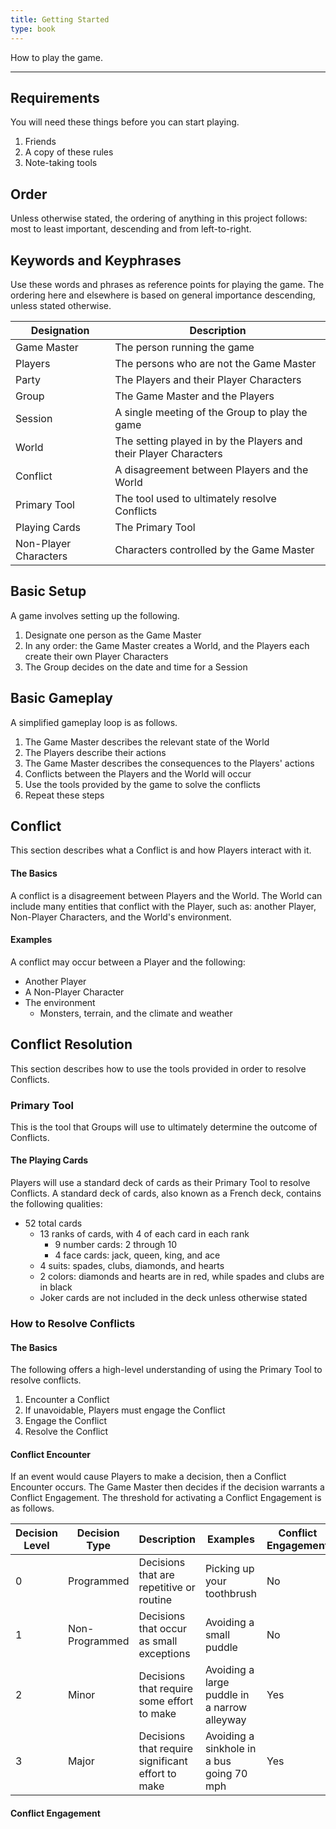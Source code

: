 ```yaml
---
title: Getting Started
type: book
---
```


How to play the game.

---

## Requirements

You will need these things before you can start playing.

1. Friends
2. A copy of these rules
3. Note-taking tools

## Order

Unless otherwise stated, the ordering of anything in this project follows: most to least important, descending and from left-to-right.

## Keywords and Keyphrases

Use these words and phrases as reference points for playing the game. The ordering here and elsewhere is based on general importance descending, unless stated otherwise.

| Designation           | Description                                                      |
| --------------------- | ---------------------------------------------------------------- |
| Game Master           | The person running the game                                      |
| Players               | The persons who are not the Game Master                          |
| Party                 | The Players and their Player Characters                          |
| Group                 | The Game Master and the Players                                  |
| Session               | A single meeting of the Group to play the game                   |
| World                 | The setting played in by the Players and their Player Characters |
| Conflict              | A disagreement between Players and the World                     |
| Primary Tool          | The tool used to ultimately resolve Conflicts                    |
| Playing Cards         | The Primary Tool                                                 |
| Non-Player Characters | Characters controlled by the Game Master                         |

## Basic Setup

A game involves setting up the following.

1. Designate one person as the Game Master
2. In any order: the Game Master creates a World, and the Players each create their own Player Characters
3. The Group decides on the date and time for a Session

## Basic Gameplay

A simplified gameplay loop is as follows.

1. The Game Master describes the relevant state of the World
2. The Players describe their actions
3. The Game Master describes the consequences to the Players' actions
4. Conflicts between the Players and the World will occur
5. Use the tools provided by the game to solve the conflicts
6. Repeat these steps

## Conflict

This section describes what a Conflict is and how Players interact with it.

#### The Basics

A conflict is a disagreement between Players and the World. The World can include many entities that conflict with the Player, such as: another Player, Non-Player Characters, and the World's environment.

#### Examples

A conflict may occur between a Player and the following:

- Another Player
- A Non-Player Character
- The environment
  - Monsters, terrain, and the climate and weather

## Conflict Resolution

This section describes how to use the tools provided in order to resolve Conflicts.

### Primary Tool

This is the tool that Groups will use to ultimately determine the outcome of Conflicts.

#### The Playing Cards

Players will use a standard deck of cards as their Primary Tool to resolve Conflicts. A standard deck of cards, also known as a French deck, contains the following qualities:

- 52 total cards
  - 13 ranks of cards, with 4 of each card in each rank
    - 9 number cards: 2 through 10
    - 4 face cards: jack, queen, king, and ace
  - 4 suits: spades, clubs, diamonds, and hearts
  - 2 colors: diamonds and hearts are in red, while spades and clubs are in black
  - Joker cards are not included in the deck unless otherwise stated

### How to Resolve Conflicts

#### The Basics

The following offers a high-level understanding of using the Primary Tool to resolve conflicts.

1. Encounter a Conflict
2. If unavoidable, Players must engage the Conflict
3. Engage the Conflict
4. Resolve the Conflict

#### Conflict Encounter

If an event would cause Players to make a decision, then a Conflict Encounter occurs. The Game Master then decides if the decision warrants a Conflict Engagement. The threshold for activating a Conflict Engagement is as follows.

| Decision Level | Decision Type  | Description                                       | Examples                                     | Conflict Engagement |
| -------------- | -------------- | ------------------------------------------------- | -------------------------------------------- | ------------------- |
| 0              | Programmed     | Decisions that are repetitive or routine          | Picking up your toothbrush                   | No                  |
| 1              | Non-Programmed | Decisions that occur as small exceptions          | Avoiding a small puddle                      | No                  |
| 2              | Minor          | Decisions that require some effort to make        | Avoiding a large puddle in a narrow alleyway | Yes                 |
| 3              | Major          | Decisions that require significant effort to make | Avoiding a sinkhole in a bus going 70 mph    | Yes                 |

#### Conflict Engagement

